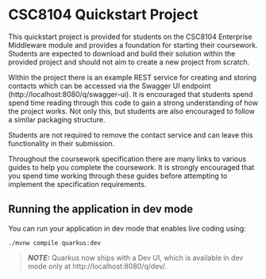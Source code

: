 # CSC8104 Quickstart Project

This quickstart project is provided for students on the CSC8104 Enterprise Middleware module and provides a foundation for starting their coursework. Students are expected to download and build their solution within the provided project and should not aim to create a new project from scratch.

Within the project there is an example REST service for creating and storing contacts which can be accessed via the Swagger UI endpoint (http://localhost:8080/q/swagger-ui). It is encouraged that students spend spend time reading through this code to gain a strong understanding of how the project works. Not only this, but students are also encouraged to follow a similar packaging structure.

Students are not required to remove the contact service and can leave this functionality in their submission.

Throughout the coursework specification there are many links to various guides to help you complete the coursework. It is strongly encouraged that you spend time working through these guides before attempting to implement the specification requirements.

## Running the application in dev mode

You can run your application in dev mode that enables live coding using:
```shell script
./mvnw compile quarkus:dev
```

> **_NOTE:_**  Quarkus now ships with a Dev UI, which is available in dev mode only at http://localhost:8080/q/dev/.
